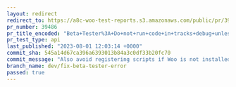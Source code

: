 ```yaml
---
layout: redirect
redirect_to: https://a8c-woo-test-reports.s3.amazonaws.com/public/pr/39486/api/index.html
pr_number: 39486
pr_title_encoded: "Beta+Tester%3A+Do+not+run+code+in+tracks+debug+unless+WC_ABSPATH+is+defined."
pr_test_type: api
last_published: "2023-08-01 12:03:14 +0000"
commit_sha: 545a14d67ca396a6393013b84a3c0df33b20fc70
commit_message: "Also avoid registering scripts if Woo is not installed."
branch_name: dev/fix-beta-tester-error
passed: true
---
```


